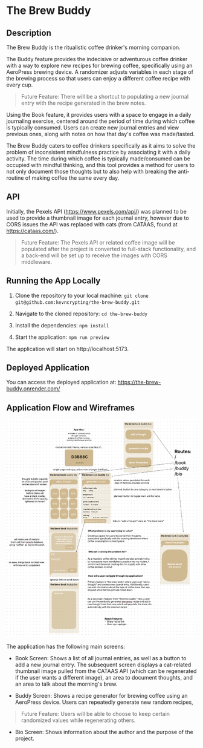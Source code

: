 # The Brew Buddy

## Description
The Brew Buddy is the ritualistic coffee drinker's morning companion. 

The Buddy feature provides the indecisive or adventurous coffee drinker with a way to explore new recipes for brewing coffee, specifically using an AeroPress brewing device. A randomizer adjusts variables in each stage of the brewing process so that users can enjoy a different coffee recipe with every cup. 

>Future Feature: There will be a shortcut to populating a new journal entry with the recipe generated in the brew notes. 

Using the Book feature, it provides users with a space to engage in a daily journaling exercise, centered around the period of time during which coffee is typically consumed. Users can create new journal entries and view previous ones, along with notes on how that day's coffee was made/tasted. 

The Brew Buddy caters to coffee drinkers specifically as it aims to solve the problem of inconsistent mindfulness practice by associating it with a daily activity. The time during which coffee is typically made/consumed can be occupied with mindful thinking, and this tool provides a method for users to not only document those thoughts but to also help with breaking the anti-routine of making coffee the same every day.

## API

Initially, the Pexels API (https://www.pexels.com/api/) was planned to be used to provide a thumbnail image for each journal entry, however due to CORS issues the API was replaced with cats (from CATAAS, found at https://cataas.com/). 

>Future Feature: The Pexels API or related coffee image will be populated after the project is converted to full-stack functionality, and a back-end will be set up to receive the images with CORS middleware.

## Running the App Locally

1. Clone the repository to your local machine: 
    `git clone git@github.com:kevncrypting/the-brew-buddy.git`

2. Navigate to the cloned repository: 
    `cd the-brew-buddy`

3. Install the dependencies: 
    `npm install`

4. Start the application: 
    `npm run preview`

The application will start on http://localhost:5173.

## Deployed Application
You can access the deployed application at: https://the-brew-buddy.onrender.com/

## Application Flow and Wireframes

![Wireframe](public/assets/wireframe.png)

The application has the following main screens:

- Book Screen: Shows a list of all journal entries, as well as a button to add a new journal entry. The subsequent screen displays a cat-related thumbnail image pulled from the CATAAS API (which can be regenerated if the user wants a different image), an area to document thoughts, and an area to talk about the morning's brew.

- Buddy Screen: Shows a recipe generator for brewing coffee using an AeroPress device. Users can repeatedly generate new random recipes, 

>Future Feature: Users will be able to choose to keep certain randomized values while regenerating others.

- Bio Screen: Shows information about the author and the purpose of the project.